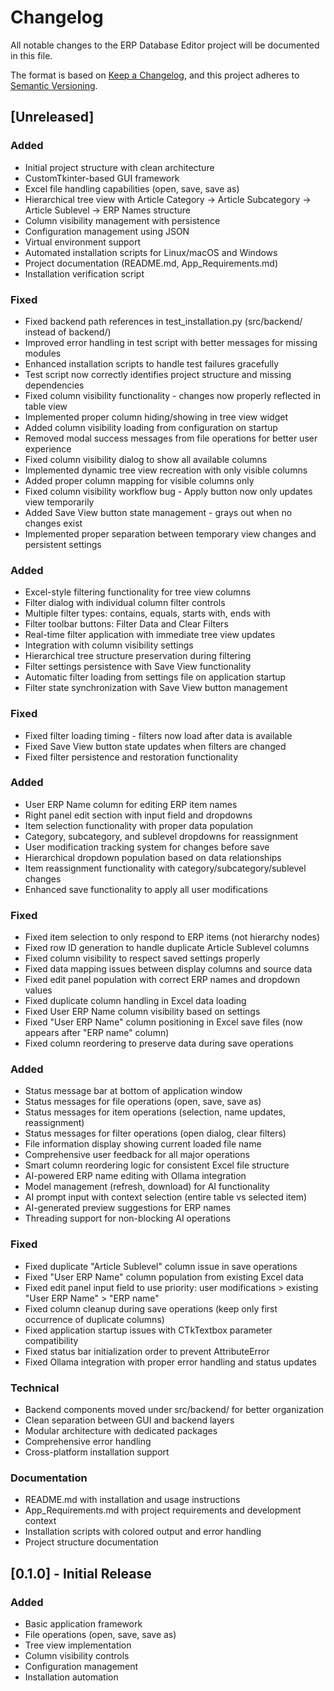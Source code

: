 # Changelog

All notable changes to the ERP Database Editor project will be documented in this file.

The format is based on [Keep a Changelog](https://keepachangelog.com/en/1.0.0/),
and this project adheres to [Semantic Versioning](https://semver.org/spec/v2.0.0.html).

## [Unreleased]

### Added
- Initial project structure with clean architecture
- CustomTkinter-based GUI framework
- Excel file handling capabilities (open, save, save as)
- Hierarchical tree view with Article Category → Article Subcategory → Article Sublevel → ERP Names structure
- Column visibility management with persistence
- Configuration management using JSON
- Virtual environment support
- Automated installation scripts for Linux/macOS and Windows
- Project documentation (README.md, App_Requirements.md)
- Installation verification script

### Fixed
- Fixed backend path references in test_installation.py (src/backend/ instead of backend/)
- Improved error handling in test script with better messages for missing modules
- Enhanced installation scripts to handle test failures gracefully
- Test script now correctly identifies project structure and missing dependencies
- Fixed column visibility functionality - changes now properly reflected in table view
- Implemented proper column hiding/showing in tree view widget
- Added column visibility loading from configuration on startup
- Removed modal success messages from file operations for better user experience
- Fixed column visibility dialog to show all available columns
- Implemented dynamic tree view recreation with only visible columns
- Added proper column mapping for visible columns only
- Fixed column visibility workflow bug - Apply button now only updates view temporarily
- Added Save View button state management - grays out when no changes exist
- Implemented proper separation between temporary view changes and persistent settings

### Added
- Excel-style filtering functionality for tree view columns
- Filter dialog with individual column filter controls
- Multiple filter types: contains, equals, starts with, ends with
- Filter toolbar buttons: Filter Data and Clear Filters
- Real-time filter application with immediate tree view updates
- Integration with column visibility settings
- Hierarchical tree structure preservation during filtering
- Filter settings persistence with Save View functionality
- Automatic filter loading from settings file on application startup
- Filter state synchronization with Save View button management

### Fixed
- Fixed filter loading timing - filters now load after data is available
- Fixed Save View button state updates when filters are changed
- Fixed filter persistence and restoration functionality

### Added
- User ERP Name column for editing ERP item names
- Right panel edit section with input field and dropdowns
- Item selection functionality with proper data population
- Category, subcategory, and sublevel dropdowns for reassignment
- User modification tracking system for changes before save
- Hierarchical dropdown population based on data relationships
- Item reassignment functionality with category/subcategory/sublevel changes
- Enhanced save functionality to apply all user modifications

### Fixed
- Fixed item selection to only respond to ERP items (not hierarchy nodes)
- Fixed row ID generation to handle duplicate Article Sublevel columns
- Fixed column visibility to respect saved settings properly
- Fixed data mapping issues between display columns and source data
- Fixed edit panel population with correct ERP names and dropdown values
- Fixed duplicate column handling in Excel data loading
- Fixed User ERP Name column visibility based on settings
- Fixed "User ERP Name" column positioning in Excel save files (now appears after "ERP name" column)
- Fixed column reordering to preserve data during save operations

### Added
- Status message bar at bottom of application window
- Status messages for file operations (open, save, save as)
- Status messages for item operations (selection, name updates, reassignment)
- Status messages for filter operations (open dialog, clear filters)
- File information display showing current loaded file name
- Comprehensive user feedback for all major operations
- Smart column reordering logic for consistent Excel file structure
- AI-powered ERP name editing with Ollama integration
- Model management (refresh, download) for AI functionality
- AI prompt input with context selection (entire table vs selected item)
- AI-generated preview suggestions for ERP names
- Threading support for non-blocking AI operations

### Fixed
- Fixed duplicate "Article Sublevel" column issue in save operations
- Fixed "User ERP Name" column population from existing Excel data
- Fixed edit panel input field to use priority: user modifications > existing "User ERP Name" > "ERP name"
- Fixed column cleanup during save operations (keep only first occurrence of duplicate columns)
- Fixed application startup issues with CTkTextbox parameter compatibility
- Fixed status bar initialization order to prevent AttributeError
- Fixed Ollama integration with proper error handling and status updates

### Technical
- Backend components moved under src/backend/ for better organization
- Clean separation between GUI and backend layers
- Modular architecture with dedicated packages
- Comprehensive error handling
- Cross-platform installation support

### Documentation
- README.md with installation and usage instructions
- App_Requirements.md with project requirements and development context
- Installation scripts with colored output and error handling
- Project structure documentation

## [0.1.0] - Initial Release

### Added
- Basic application framework
- File operations (open, save, save as)
- Tree view implementation
- Column visibility controls
- Configuration management
- Installation automation
